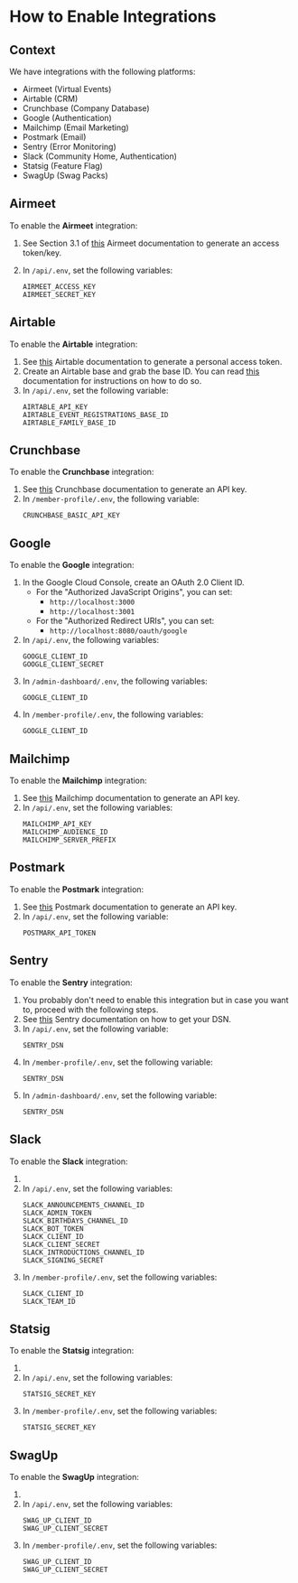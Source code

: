 # How to Enable Integrations

## Context

We have integrations with the following platforms:

- Airmeet (Virtual Events)
- Airtable (CRM)
- Crunchbase (Company Database)
- Google (Authentication)
- Mailchimp (Email Marketing)
- Postmark (Email)
- Sentry (Error Monitoring)
- Slack (Community Home, Authentication)
- Statsig (Feature Flag)
- SwagUp (Swag Packs)

## Airmeet

To enable the **Airmeet** integration:

1. See Section 3.1 of
   [this](https://help.airmeet.com/support/solutions/articles/82000467794-airmeet-public-api)
   Airmeet documentation to generate an access token/key.
2. In `/api/.env`, set the following variables:

   ```
   AIRMEET_ACCESS_KEY
   AIRMEET_SECRET_KEY
   ```

## Airtable

To enable the **Airtable** integration:

1. See [this](https://support.airtable.com/docs/creating-personal-access-tokens)
   Airtable documentation to generate a personal access token.
2. Create an Airtable base and grab the base ID. You can read
   [this](https://support.airtable.com/docs/finding-airtable-ids) documentation
   for instructions on how to do so.
3. In `/api/.env`, set the following variable:
   ```
   AIRTABLE_API_KEY
   AIRTABLE_EVENT_REGISTRATIONS_BASE_ID
   AIRTABLE_FAMILY_BASE_ID
   ```

## Crunchbase

To enable the **Crunchbase** integration:

1. See [this](https://data.crunchbase.com/docs/crunchbase-basic-getting-started)
   Crunchbase documentation to generate an API key.
2. In `/member-profile/.env`, the following variable:
   ```
   CRUNCHBASE_BASIC_API_KEY
   ```

## Google

To enable the **Google** integration:

1. In the Google Cloud Console, create an OAuth 2.0 Client ID.
   - For the "Authorized JavaScript Origins", you can set:
     - `http://localhost:3000`
     - `http://localhost:3001`
   - For the "Authorized Redirect URIs", you can set:
     - `http://localhost:8080/oauth/google`
2. In `/api/.env`, the following variables:
   ```
   GOOGLE_CLIENT_ID
   GOOGLE_CLIENT_SECRET
   ```
3. In `/admin-dashboard/.env`, the following variables:
   ```
   GOOGLE_CLIENT_ID
   ```
4. In `/member-profile/.env`, the following variables:
   ```
   GOOGLE_CLIENT_ID
   ```

## Mailchimp

To enable the **Mailchimp** integration:

1. See [this](https://mailchimp.com/help/about-api-keys) Mailchimp documentation
   to generate an API key.
2. In `/api/.env`, set the following variables:
   ```
   MAILCHIMP_API_KEY
   MAILCHIMP_AUDIENCE_ID
   MAILCHIMP_SERVER_PREFIX
   ```

## Postmark

To enable the **Postmark** integration:

1. See
   [this](https://postmarkapp.com/support/article/1008-what-are-the-account-and-server-api-tokens)
   Postmark documentation to generate an API key.
2. In `/api/.env`, set the following variable:
   ```
   POSTMARK_API_TOKEN
   ```

## Sentry

To enable the **Sentry** integration:

1. You probably don't need to enable this integration but in case you want to,
   proceed with the following steps.
2. See
   [this](https://docs.sentry.io/product/sentry-basics/concepts/dsn-explainer)
   Sentry documentation on how to get your DSN.
3. In `/api/.env`, set the following variable:
   ```
   SENTRY_DSN
   ```
4. In `/member-profile/.env`, set the following variable:
   ```
   SENTRY_DSN
   ```
5. In `/admin-dashboard/.env`, set the following variable:
   ```
   SENTRY_DSN
   ```

## Slack

To enable the **Slack** integration:

1.
2. In `/api/.env`, set the following variables:
   ```
   SLACK_ANNOUNCEMENTS_CHANNEL_ID
   SLACK_ADMIN_TOKEN
   SLACK_BIRTHDAYS_CHANNEL_ID
   SLACK_BOT_TOKEN
   SLACK_CLIENT_ID
   SLACK_CLIENT_SECRET
   SLACK_INTRODUCTIONS_CHANNEL_ID
   SLACK_SIGNING_SECRET
   ```
3. In `/member-profile/.env`, set the following variables:
   ```
   SLACK_CLIENT_ID
   SLACK_TEAM_ID
   ```

## Statsig

To enable the **Statsig** integration:

1.
2. In `/api/.env`, set the following variables:
   ```
   STATSIG_SECRET_KEY
   ```
3. In `/member-profile/.env`, set the following variables:
   ```
   STATSIG_SECRET_KEY
   ```

## SwagUp

To enable the **SwagUp** integration:

1.
2. In `/api/.env`, set the following variables:
   ```
   SWAG_UP_CLIENT_ID
   SWAG_UP_CLIENT_SECRET
   ```
3. In `/member-profile/.env`, set the following variables:
   ```
   SWAG_UP_CLIENT_ID
   SWAG_UP_CLIENT_SECRET
   ```
